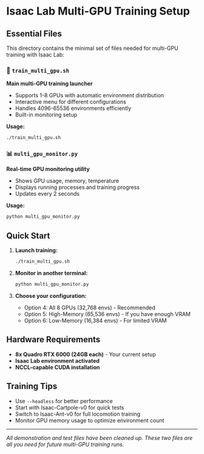 # Isaac Lab Multi-GPU Training Setup

## Essential Files

This directory contains the minimal set of files needed for multi-GPU training with Isaac Lab:

### 🚀 `train_multi_gpu.sh`
**Main multi-GPU training launcher**
- Supports 1-8 GPUs with automatic environment distribution
- Interactive menu for different configurations
- Handles 4096-65536 environments efficiently
- Built-in monitoring setup

**Usage:**
```bash
./train_multi_gpu.sh
```

### 📊 `multi_gpu_monitor.py`
**Real-time GPU monitoring utility**
- Shows GPU usage, memory, temperature
- Displays running processes and training progress
- Updates every 2 seconds

**Usage:**
```bash
python multi_gpu_monitor.py
```

## Quick Start

1. **Launch training:**
   ```bash
   ./train_multi_gpu.sh
   ```

2. **Monitor in another terminal:**
   ```bash
   python multi_gpu_monitor.py
   ```

3. **Choose your configuration:**
   - Option 4: All 8 GPUs (32,768 envs) - Recommended
   - Option 5: High-Memory (65,536 envs) - If you have enough VRAM
   - Option 6: Low-Memory (16,384 envs) - For limited VRAM

## Hardware Requirements

- **8x Quadro RTX 6000 (24GB each)** - Your current setup
- **Isaac Lab environment activated**
- **NCCL-capable CUDA installation**

## Training Tips

- Use `--headless` for better performance
- Start with Isaac-Cartpole-v0 for quick tests
- Switch to Isaac-Ant-v0 for full locomotion training
- Monitor GPU memory usage to optimize environment count

---

*All demonstration and test files have been cleaned up. These two files are all you need for future multi-GPU training runs.*

